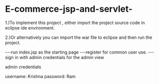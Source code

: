 # E-commerce-jsp-and-servlet-



1.)To implement this project , either import the project source code in eclipse ide environment.


 
2.)Or alternatively you can import the war file to eclipse and then run the project.

---run index.jsp as the starting page
---register for common user use.
---sign in with admin credentials for the admin view

admin credentials

username: Krishna
password: Ram
